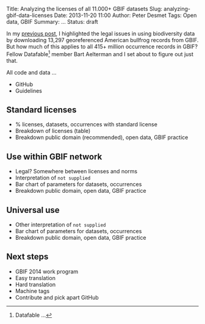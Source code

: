 Title: Analyzing the licenses of all 11.000+ GBIF datasets
Slug: analyzing-gbif-data-licenses
Date: 2013-11-20 11:00
Author: Peter Desmet
Tags: Open data, GBIF
Summary: ...
Status: draft

In my [previous post](|filename|illegal-bullfrogs.md), I highlighted the legal issues in using biodiversity data by downloading 13,297 georeferenced American bullfrog records from GBIF. But how much of this applies to all 415+ million occurrence records in GBIF? Fellow Datafable[^1] member Bart Aelterman and I set about to figure out just that.

[^1]: Datafable ...

All code and data ...

* GitHub
* Guidelines

## Standard licenses

* % licenses, datasets, occurrences with standard license
* Breakdown of licenses (table)
* Breakdown public domain (recommended), open data, GBIF practice

## Use within GBIF network

* Legal? Somewhere between licenses and norms
* Interpretation of `not supplied`
* Bar chart of parameters for datasets, occurrences
* Breakdown public domain, open data, GBIF practice

## Universal use

* Other interpretation of `not supplied`
* Bar chart of parameters for datasets, occurrences
* Breakdown public domain, open data, GBIF practice

## Next steps

* GBIF 2014 work program
* Easy translation
* Hard translation
* Machine tags
* Contribute and pick apart GitHub
